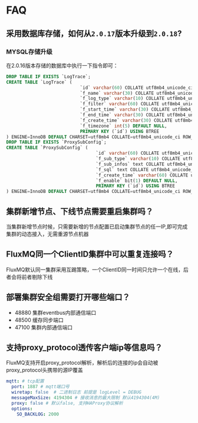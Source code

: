 # FAQ

## 采用数据库存储，如何从`2.0.17`版本升级到`2.0.18`?

### MYSQL存储升级
在2.0.16版本存储的数据库中执行一下指令即可：
```sql
DROP TABLE IF EXISTS `LogTrace`;
CREATE TABLE `LogTrace` (
                            `id` varchar(60) COLLATE utf8mb4_unicode_ci NOT NULL,
                            `f_name` varchar(30) COLLATE utf8mb4_unicode_ci DEFAULT NULL,
                            `f_log_type` varchar(10) COLLATE utf8mb4_unicode_ci DEFAULT NULL,
                            `f_filter` varchar(60) COLLATE utf8mb4_unicode_ci DEFAULT NULL,
                            `f_start_time` varchar(30) COLLATE utf8mb4_unicode_ci DEFAULT NULL,
                            `f_end_time` varchar(30) COLLATE utf8mb4_unicode_ci DEFAULT NULL,
                            `f_create_time` varchar(30) COLLATE utf8mb4_unicode_ci DEFAULT NULL,
                            `f_timezone` int(5) DEFAULT NULL,
                            PRIMARY KEY (`id`) USING BTREE
) ENGINE=InnoDB DEFAULT CHARSET=utf8mb4 COLLATE=utf8mb4_unicode_ci ROW_FORMAT=DYNAMIC;
DROP TABLE IF EXISTS `ProxySubConfig`;
CREATE TABLE `ProxySubConfig` (
                                  `id` varchar(60) COLLATE utf8mb4_unicode_ci NOT NULL,
                                  `f_sub_type` varchar(10) COLLATE utf8mb4_unicode_ci DEFAULT NULL,
                                  `f_sub_infos` text COLLATE utf8mb4_unicode_ci,
                                  `f_sql` text COLLATE utf8mb4_unicode_ci,
                                  `f_create_time` varchar(60) COLLATE utf8mb4_unicode_ci DEFAULT NULL,
                                  `f_enable` bit(1) DEFAULT NULL,
                                  PRIMARY KEY (`id`) USING BTREE
) ENGINE=InnoDB DEFAULT CHARSET=utf8mb4 COLLATE=utf8mb4_unicode_ci ROW_FORMAT=DYNAMIC;
```



## 集群新增节点、下线节点需要重启集群吗？

当集群新增节点时候，只需要新增的节点配置已启动集群节点的任一IP,即可完成集群的动态接入，无需重源节点机器

## FluxMQ同一个ClientID集群中可以重复连接吗？

FluxMQ默认同一集群采用互踢策略，一个ClientID同一时间只允许一个在线，后者会将前者剔除下线

## 部署集群安全组需要打开哪些端口？
- 48880 集群eventbus内部通信端口
- 48500 缓存同步端口
- 47100 集群内部通信端口


## 支持proxy_protocol透传客户端ip等信息吗？

FluxMQ支持开启proxy_protocol解析，解析后的连接的ip会自动被proxy_protocol头携带的源IP覆盖

```YAML
mqtt: # tcp配置
  port: 1887 # mqtt端口号
  wiretap: false  # 二进制日志 前提是 logLevel = DEBUG
  messageMaxSize: 4194304 # 接收消息的最大限制 默认4194304(4M)
  proxy: false # 默认false, 支持HAProxy协议解析  
  options:
    SO_BACKLOG: 2000
```